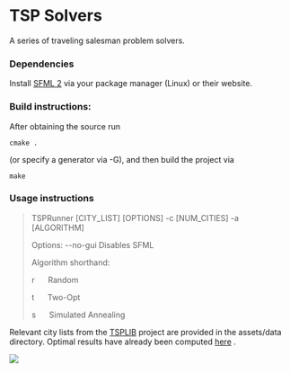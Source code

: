 # TSP Solvers

A series of traveling salesman problem solvers.

### Dependencies

Install [SFML 2](http://www.sfml-dev.org/) via your package manager (Linux) or their website.

### Build instructions:

After obtaining the source run 

	cmake .

(or specify a generator via -G), and then build the project via

	make

### Usage instructions

>  TSPRunner [CITY_LIST] [OPTIONS] -c [NUM_CITIES] -a [ALGORITHM]
>
>  Options:
>   --no-gui	Disables SFML
> 
>  Algorithm shorthand:
>  
>  r&nbsp;&nbsp;&nbsp;&nbsp;&nbsp;&nbsp;Random
> 
>  t&nbsp;&nbsp;&nbsp;&nbsp;&nbsp;&nbsp;Two-Opt
>  
>  s&nbsp;&nbsp;&nbsp;&nbsp;&nbsp;&nbsp;Simulated Annealing

Relevant city lists from the [TSPLIB](http://www.iwr.uni-heidelberg.de/groups/comopt/software/TSPLIB95/tsp/) project are provided in the assets/data directory. Optimal results have already been computed [here](http://www.iwr.uni-heidelberg.de/groups/comopt/software/TSPLIB95/STSP.html) .

![](http://i.imgur.com/wd91ApJ.gif)